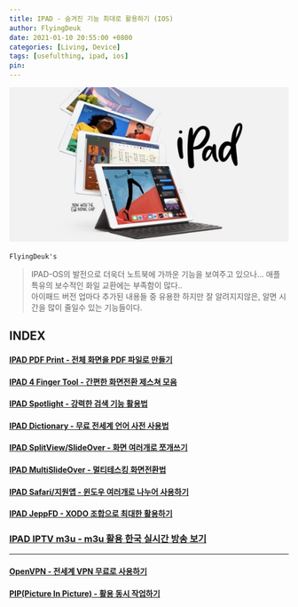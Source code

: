 ```yaml
---
title: IPAD - 숨겨진 기능 최대로 활용하기 (IOS)
author: FlyingDeuk
date: 2021-01-10 20:55:00 +0800
categories: [Living, Device]
tags: [usefulthing, ipad, ios]
pin:
---
```

![ipad](/img/living/ipad/ipad.jpg)

`FlyingDeuk's`
> IPAD-OS의 발전으로 더욱더 노트북에 가까운 기능을 보여주고 있으나... 애플 특유의 보수적인 화일 교환에는 부족함이 많다.. <br>
아이패드 버전 업마다 추가된 내용들 중 유용한 하지만 잘 알려지지않은, 알면 시간을 많이 줄일수 있는 기능들이다. <br>

## INDEX

#### [IPAD PDF Print - 전체 화면을 PDF 파일로 만들기](/posts/IpadPdf/)

#### [IPAD 4 Finger Tool - 간편한 화면전환 제스쳐 모음](/posts/Ipad4fing/)

#### [IPAD Spotlight - 강력한 검색 기능 활용법](/posts/IpadSpot/)

#### [IPAD Dictionary - 무료 전세계 언어 사전 사용법](/posts/IpadDict/)

#### [IPAD SplitView/SlideOver - 화면 여러개로 쪼개쓰기](/posts/IpadView/)

#### [IPAD MultiSlideOver - 멀티테스킹 화면전환법](/posts/slideover/)

#### [IPAD Safari/지원앱 - 윈도우 여러개로 나누어 사용하기](/posts/window/)

#### [IPAD JeppFD - XODO 조합으로 최대한 활용하기](/posts/JeppFD/)

### [IPAD IPTV m3u - m3u 활용 한국 실시간 방송 보기](/posts/ipad-iptv/)

--------


#### [OpenVPN - 전세계 VPN 무료로 사용하기](/posts/UsingVPN/)

#### [PIP(Picture In Picture) - 활용 동시 작업하기](/posts/PIP/)
